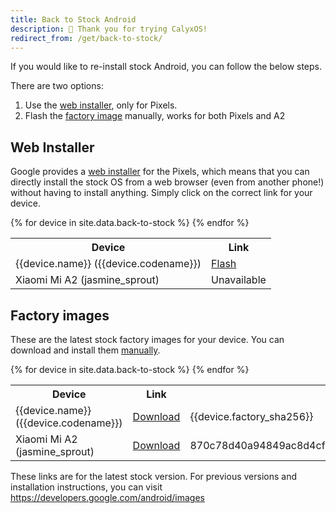 ```yaml
---
title: Back to Stock Android
description: 🙏 Thank you for trying CalyxOS!
redirect_from: /get/back-to-stock/
---
```


If you would like to re-install stock Android, you can follow the below steps.

There are two options:

1. Use the [web installer](#web-installer), only for Pixels.
2. Flash the [factory image](#factory-images) manually, works for both Pixels and A2

## Web Installer

Google provides a [web installer](https://source.android.com/setup/contribute/flash) for the Pixels, which means that you can directly install the stock OS from a web browser (even from another phone!) without having to install anything. Simply click on the correct link for your device.

<table class="table table-striped download" markdown="0">
  <tr><th>Device</th><th>Link</th></tr>
{% for device in site.data.back-to-stock %}
  <tr>
    <td>{{device.name}} ({{device.codename}})</td>
    <td><a href="{{device.flash_link}}">Flash</a></td>
  </tr>
{% endfor %}
  <tr>
    <td>Xiaomi Mi A2 (jasmine_sprout)</td>
    <td>Unavailable</td>
  </tr>
</table>


## Factory images

These are the latest stock factory images for your device. You can download and install them [manually](https://developers.google.com/android/images#instructions).

<table class="table table-striped download" markdown="0">
  <tr><th>Device</th><th>Link</th><th>SHA256</th></tr>
{% for device in site.data.back-to-stock %}
  <tr>
    <td>{{device.name}} ({{device.codename}})</td>
    <td><a href="{{device.factory_link}}">Download</a></td>
    <td class="hash">{{device.factory_sha256}}</td>
  </tr>
{% endfor %}
  <tr>
    <td>Xiaomi Mi A2 (jasmine_sprout)</td>
    <td><a href="https://bigota.d.miui.com/V11.0.26.0.QDIMIXM/jasmine_global_images_V11.0.26.0.QDIMIXM_20210519.0000.00_10.0_fb2e24b6d2.tgz">Download</a></td>
    <td class="hash">870c78d40a94849ac8d4cf903bcf3e4491b35d11d85ee69c808970f544f9ade8</td>
  </tr>
</table>

These links are for the latest stock version. For previous versions and installation instructions, you can visit <https://developers.google.com/android/images>

<!-- For A2: https://xiaomifirmwareupdater.com/archive/miui/jasmine/ -->
